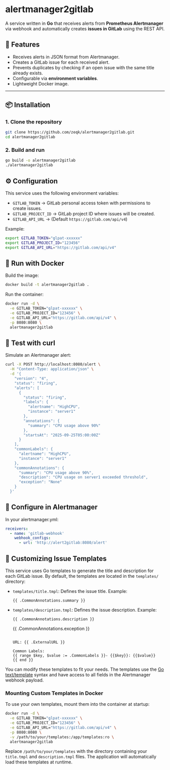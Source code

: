 # alertmanager2gitlab

A service written in **Go** that receives alerts from **Prometheus Alertmanager** via webhook and automatically creates **issues in GitLab** using the REST API.

## 🚀 Features

- Receives alerts in JSON format from Alertmanager.
- Creates a GitLab issue for each received alert.
- Prevents duplicates by checking if an open issue with the same title already exists.
- Configurable via **environment variables**.
- Lightweight Docker image.

---

## 📦 Installation

### 1. Clone the repository

```bash
git clone https://github.com/zeqk/alertmanager2gitlab.git
cd alertmanager2gitlab
```

### 2. Build and run

```bash
go build -o alertmanager2gitlab
./alertmanager2gitlab
```
## ⚙️ Configuration

This service uses the following environment variables:

- `GITLAB_TOKEN` → GitLab personal access token with permissions to create issues.
- `GITLAB_PROJECT_ID` → GitLab project ID where issues will be created.
- `GITLAB_API_URL` → (Default `https://gitlab.com/api/v4`)

Example:
```bash
export GITLAB_TOKEN="glpat-xxxxxx"
export GITLAB_PROJECT_ID="123456"
export GITLAB_API_URL="https://gitlab.com/api/v4"
```

## 🐳 Run with Docker

Build the image:

```bash
docker build -t alertmanager2gitlab .
```


Run the container:

```bash
docker run -d \
  -e GITLAB_TOKEN="glpat-xxxxxx" \
  -e GITLAB_PROJECT_ID="123456" \
  -e GITLAB_API_URL="https://gitlab.com/api/v4" \
  -p 8080:8080 \
  alertmanager2gitlab
```

## 🔎 Test with curl

Simulate an Alertmanager alert:

```bash
curl -X POST http://localhost:8080/alert \
  -H "Content-Type: application/json" \
  -d '{
    "version": "4",
    "status": "firing",
    "alerts": [
      {
        "status": "firing",
        "labels": {
          "alertname": "HighCPU",
          "instance": "server1"
        },
        "annotations": {
          "summary": "CPU usage above 90%"
        },
        "startsAt": "2025-09-25T05:00:00Z"
      }
    ],
    "commonLabels": {
      "alertname": "HighCPU",
      "instance": "server1"
    },
    "commonAnnotations": {
      "summary": "CPU usage above 90%",
      "description": "CPU usage on server1 exceeded threshold",
      "exception": "None"
    }
  }'
```

## 🔗 Configure in Alertmanager

In your alertmanager.yml:

```yaml
receivers:
  - name: 'gitlab-webhook'
    webhook_configs:
      - url: 'http://alert2gitlab:8080/alert'
```

## 📝 Customizing Issue Templates

This service uses Go templates to generate the title and description for each GitLab issue. By default, the templates are located in the `templates/` directory:

- `templates/title.tmpl`: Defines the issue title. Example:
  ```gotmpl
  {{ .CommonAnnotations.summary }}
  ```
- `templates/description.tmpl`: Defines the issue description. Example:
  ```gotmpl
  {{ .CommonAnnotations.description }}
  
  ```
  {{ .CommonAnnotations.exception }}
  ```
  
  URL: {{ .ExternalURL }}
  
  Common Labels:
  {{ range $key, $value := .CommonLabels }}- {{$key}}: {{$value}}
  {{ end }}
  ```

You can modify these templates to fit your needs. The templates use the [Go text/template](https://pkg.go.dev/text/template) syntax and have access to all fields in the Alertmanager webhook payload.

### Mounting Custom Templates in Docker

To use your own templates, mount them into the container at startup:

```bash
docker run -d \
  -e GITLAB_TOKEN="glpat-xxxxxx" \
  -e GITLAB_PROJECT_ID="123456" \
  -e GITLAB_API_URL="https://gitlab.com/api/v4" \
  -p 8080:8080 \
  -v /path/to/your/templates:/app/templates:ro \
  alertmanager2gitlab
```

Replace `/path/to/your/templates` with the directory containing your `title.tmpl` and `description.tmpl` files. The application will automatically load these templates at runtime.